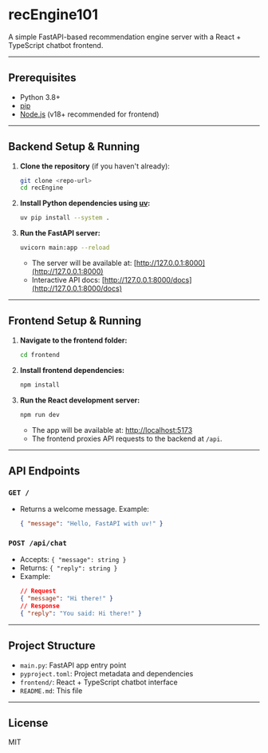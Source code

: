 # recEngine101

A simple FastAPI-based recommendation engine server with a React + TypeScript chatbot frontend.

---

## Prerequisites

- Python 3.8+
- [pip](https://pip.pypa.io/en/stable/)
- [Node.js](https://nodejs.org/) (v18+ recommended for frontend)

---

## Backend Setup & Running

1. **Clone the repository** (if you haven't already):
   ```bash
   git clone <repo-url>
   cd recEngine
   ```

2. **Install Python dependencies using [uv](https://github.com/astral-sh/uv):**
   ```bash
   uv pip install --system .
   ```

3. **Run the FastAPI server:**
   ```bash
   uvicorn main:app --reload
   ```
   - The server will be available at: [http://127.0.0.1:8000](http://127.0.0.1:8000)
   - Interactive API docs: [http://127.0.0.1:8000/docs](http://127.0.0.1:8000/docs)

---

## Frontend Setup & Running

1. **Navigate to the frontend folder:**
   ```bash
   cd frontend
   ```
2. **Install frontend dependencies:**
   ```bash
   npm install
   ```
3. **Run the React development server:**
   ```bash
   npm run dev
   ```
   - The app will be available at: [http://localhost:5173](http://localhost:5173)
   - The frontend proxies API requests to the backend at `/api`.

---

## API Endpoints

### `GET /`
- Returns a welcome message. Example:
  ```json
  { "message": "Hello, FastAPI with uv!" }
  ```

### `POST /api/chat`
- Accepts: `{ "message": string }`
- Returns: `{ "reply": string }`
- Example:
  ```json
  // Request
  { "message": "Hi there!" }
  // Response
  { "reply": "You said: Hi there!" }
  ```

---

## Project Structure
- `main.py`: FastAPI app entry point
- `pyproject.toml`: Project metadata and dependencies
- `frontend/`: React + TypeScript chatbot interface
- `README.md`: This file

---

## License
MIT
